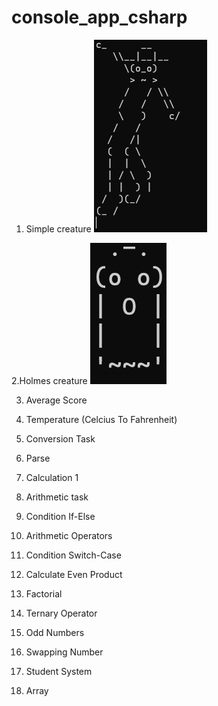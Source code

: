 # console_app_csharp

1. Simple creature
![Simple Creature](simple_creature.png)

2.Holmes creature
![Basic Creature](basiccreature.png)

3. Average Score

4. Temperature (Celcius To Fahrenheit)

5. Conversion Task

6. Parse 

7. Calculation 1

8. Arithmetic task

9. Condition If-Else 

10. Arithmetic Operators

11. Condition Switch-Case

12. Calculate Even Product

13. Factorial

14. Ternary Operator

15. Odd Numbers

16. Swapping Number

17. Student System

18. Array 



